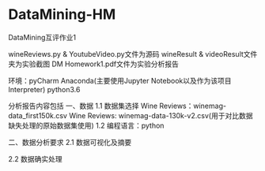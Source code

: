 # DataMining-HM
DataMining互评作业1

wineReviews.py & YoutubeVideo.py文件为源码
wineResult & videoResult文件夹为实验截图
DM Homework1.pdf文件为实验分析报告

环境：pyCharm 
     Anaconda(主要使用Jupyter Notebook以及作为该项目Interpreter) 
     python3.6 

分析报告内容包括
一、数据
1.1 数据集选择
    Wine Reviews：winemag-data_first150k.csv
    Wine Reviews: winemag-data-130k-v2.csv(用于对比数据缺失处理的原始数据集使用)
1.2 编程语言：python

二、数据分析要求
2.1 数据可视化及摘要

2.2 数据确实处理
